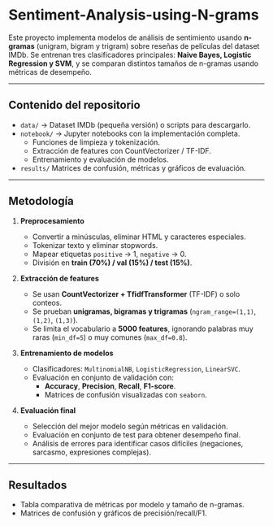 # Sentiment-Analysis-using-N-grams

Este proyecto implementa modelos de análisis de sentimiento usando **n-gramas** (unigram, bigram y trigram) sobre reseñas de películas del dataset IMDb. Se entrenan tres clasificadores principales: **Naive Bayes, Logistic Regression y SVM**, y se comparan distintos tamaños de n-gramas usando métricas de desempeño.

---

## **Contenido del repositorio**

- `data/` → Dataset IMDb (pequeña versión) o scripts para descargarlo.
- `notebook/` → Jupyter notebooks con la implementación completa.
  - Funciones de limpieza y tokenización.
  - Extracción de features con CountVectorizer / TF-IDF.
  - Entrenamiento y evaluación de modelos.
- `results/` Matrices de confusión, métricas y gráficos de evaluación.

---

## **Metodología**

1. **Preprocesamiento**
   - Convertir a minúsculas, eliminar HTML y caracteres especiales.
   - Tokenizar texto y eliminar stopwords.
   - Mapear etiquetas `positive` → 1, `negative` → 0.
   - División en **train (70%) / val (15%) / test (15%)**.

2. **Extracción de features**
   - Se usan **CountVectorizer + TfidfTransformer** (TF-IDF) o solo conteos.
   - Se prueban **unigramas, bigramas y trigramas** (`ngram_range=(1,1)`, `(1,2)`, `(1,3)`).
   - Se limita el vocabulario a **5000 features**, ignorando palabras muy raras (`min_df=5`) o muy comunes (`max_df=0.8`).

3. **Entrenamiento de modelos**
   - Clasificadores: `MultinomialNB`, `LogisticRegression`, `LinearSVC`.
   - Evaluación en conjunto de validación con:
     - **Accuracy**, **Precision**, **Recall**, **F1-score**.
     - Matrices de confusión visualizadas con `seaborn`.

4. **Evaluación final**
   - Selección del mejor modelo según métricas en validación.
   - Evaluación en conjunto de test para obtener desempeño final.
   - Análisis de errores para identificar casos difíciles (negaciones, sarcasmo, expresiones complejas).

---

## **Resultados**

- Tabla comparativa de métricas por modelo y tamaño de n-gramas.  
- Matrices de confusión y gráficos de precisión/recall/F1.  


